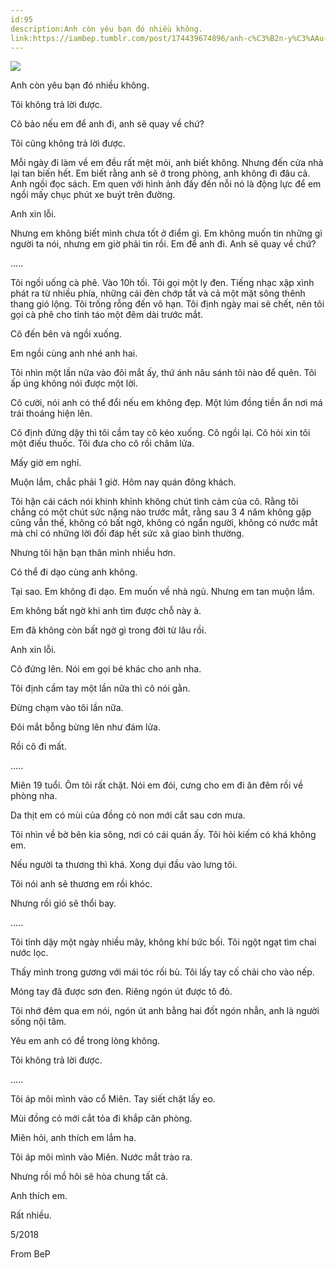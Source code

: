 ```yaml
---
id:95
description:Anh còn yêu bạn đó nhiều không.
link:https://iambep.tumblr.com/post/174439674896/anh-c%C3%B2n-y%C3%AAu-b%E1%BA%A1n-%C4%91%C3%B3-nhi%E1%BB%81u-kh%C3%B4ng-t%C3%B4i-kh%C3%B4ng-tr%E1%BA%A3-l%E1%BB%9Di
---
```


![](https://64.media.tumblr.com/f7dee0662c478d5fd469067a62485164/tumblr_p9lrxww9u11u3a9rjo1_500.jpg)

Anh còn yêu bạn đó nhiều không.

Tôi không trả lời được.

Cô bảo nếu em để anh đi, anh sẽ quay về chứ?

Tôi cũng không trả lời được.

Mỗi ngày đi làm về em đều rất mệt mỏi, anh biết không. Nhưng đến cửa nhà
lại tan biến hết. Em biết rằng anh sẽ ở trong phòng, anh không đi đâu cả.
Anh ngồi đọc sách. Em quen với hình ảnh đấy đến nỗi nó là động lực để em
ngồi mấy chục phút xe buýt trên đường.

Anh xin lỗi.

Nhưng em không biết mình chưa tốt ở điểm gì. Em không muốn tin những gì
người ta nói, nhưng em giờ phải tin rồi. Em để anh đi. Anh sẽ quay về chứ?

.....

Tôi ngồi uống cà phê. Vào 10h tối. Tôi gọi một ly đen. Tiếng nhạc xập xình
phát ra từ nhiều phía, những cái đèn chớp tắt và cả một mặt sông thênh thang
gió lộng. Tôi trống rỗng đến vô hạn. Tôi định ngày mai sẽ chết, nên tôi
gọi cà phê cho tỉnh táo một đêm dài trước mắt.

Cô đến bên và ngồi xuống.

Em ngồi cùng anh nhé anh hai.

Tôi nhìn một lần nữa vào đôi mắt ấy, thứ ánh nâu sánh tôi nào để quên. Tôi
ấp úng không nói được một lời.

Cô cười, nói anh có thể đổi nếu em không đẹp. Một lúm đồng tiền ẩn nơi má
trái thoáng hiện lên.

Cô định đứng dậy thì tôi cầm tay cô kéo xuống. Cô ngồi lại. Cô hỏi xin tôi
một điếu thuốc. Tôi đưa cho cô rồi châm lửa.

Mấy giờ em nghỉ.

Muộn lắm, chắc phải 1 giờ. Hôm nay quán đông khách.

Tôi hận cái cách nói khinh khỉnh không chút tình cảm của cô. Rằng tôi chẳng
có một chút sức nặng nào trước mắt, rằng sau 3 4 năm không gặp cũng vẫn
thế, không có bất ngờ, không có ngẩn người, không có nước mắt mà chỉ có
những lời đối đáp hết sức xã giao bình thường.

Nhưng tôi hận bạn thân mình nhiều hơn.

Có thể đi dạo cùng anh không.

Tại sao. Em không đi dạo. Em muốn về nhà ngủ. Nhưng em tan muộn lắm.

Em không bất ngờ khi anh tìm được chỗ này à.

Em đã không còn bất ngờ gì trong đời từ lâu rồi.

Anh xin lỗi.

Cô đứng lên. Nói em gọi bé khác cho anh nha.

Tôi định cầm tay một lần nữa thì cô nói gằn.

Đừng chạm vào tôi lần nữa.

Đôi mắt bỗng bừng lên như đám lửa.

Rồi cô đi mất.

.....

Miên 19 tuổi. Ôm tôi rất chặt. Nói em đói, cưng cho em đi ăn đêm rồi về
phòng nha.

Da thịt em có mùi của đồng cỏ non mới cắt sau cơn mưa.

Tôi nhìn về bờ bên kia sông, nơi có cái quán ấy. Tôi hỏi kiếm có khá không
em.

Nếu người ta thương thì khá. Xong dụi đầu vào lưng tôi.

Tôi nói anh sẽ thương em rồi khóc.

Nhưng rồi gió sẽ thổi bay.

.....

Tôi tỉnh dậy một ngày nhiều mây, không khí bức bối. Tôi ngột ngạt tìm chai
nước lọc.

Thấy mình trong gương với mái tóc rối bù. Tôi lấy tay cố chải cho vào nếp.

Móng tay đã được sơn đen. Riêng ngón út được tô đỏ.

Tôi nhớ đêm qua em nói, ngón út anh bằng hai đốt ngón nhẫn, anh là người
sống nội tâm.

Yêu em anh có để trong lòng không.

Tôi không trả lời được.

.....

Tôi áp môi mình vào cổ Miên. Tay siết chặt lấy eo.

Mùi đồng cỏ mới cắt tỏa đi khắp căn phòng.

Miên hỏi, anh thích em lắm ha.

Tôi áp môi mình vào Miên. Nước mắt trào ra.

Nhưng rồi mồ hôi sẽ hòa chung tất cả.

Anh thích em.

Rất nhiều.

5/2018

From BeP